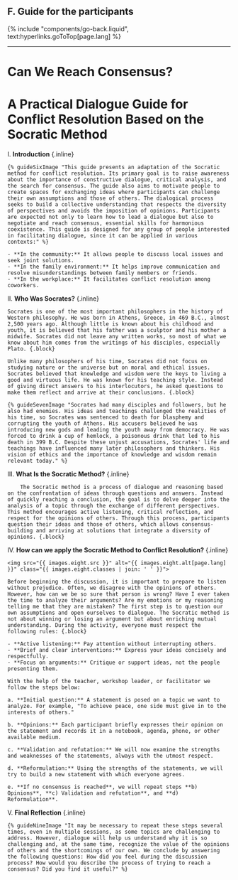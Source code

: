 ## F. Guide for the participants
{% include "components/go-back.liquid", text:hyperlinks.goToTop[page.lang] %}

<hr class="solid">

# Can We Reach Consensus?
# A Practical Dialogue Guide for Conflict Resolution Based on the Socratic Method

I.  **Introduction** {.inline}
    
    {% guideSixImage "This guide presents an adaptation of the Socratic method for conflict resolution. Its primary goal is to raise awareness about the importance of constructive dialogue, critical analysis, and the search for consensus. The guide also aims to motivate people to create spaces for exchanging ideas where participants can challenge their own assumptions and those of others. The dialogical process seeks to build a collective understanding that respects the diversity of perspectives and avoids the imposition of opinions. Participants are expected not only to learn how to lead a dialogue but also to negotiate and reach consensus, essential skills for harmonious coexistence. This guide is designed for any group of people interested in facilitating dialogue, since it can be applied in various contexts:" %}
    
    - **In the community:** It allows people to discuss local issues and seek joint solutions.
    - **In the family environment:** It helps improve communication and resolve misunderstandings between family members or friends.
    - **In the workplace:** It facilitates conflict resolution among coworkers.

II. **Who Was Socrates?** {.inline}

    Socrates is one of the most important philosophers in the history of Western philosophy. He was born in Athens, Greece, in 469 B.C., almost 2,500 years ago. Although little is known about his childhood and youth, it is believed that his father was a sculptor and his mother a midwife. Socrates did not leave any written works, so most of what we know about him comes from the writings of his disciples, especially Plato. {.block}

    Unlike many philosophers of his time, Socrates did not focus on studying nature or the universe but on moral and ethical issues. Socrates believed that knowledge and wisdom were the keys to living a good and virtuous life. He was known for his teaching style. Instead of giving direct answers to his interlocutors, he asked questions to make them reflect and arrive at their conclusions. {.block}

    {% guideSevenImage "Socrates had many disciples and followers, but he also had enemies. His ideas and teachings challenged the realities of his time, so Socrates was sentenced to death for blasphemy and corrupting the youth of Athens. His accusers believed he was introducing new gods and leading the youth away from democracy. He was forced to drink a cup of hemlock, a poisonous drink that led to his death in 399 B.C. Despite these unjust accusations, Socrates' life and teachings have influenced many later philosophers and thinkers. His vision of ethics and the importance of knowledge and wisdom remain relevant today." %}
    

III.    **What Is the Socratic Method?** {.inline}

        The Socratic method is a process of dialogue and reasoning based on the confrontation of ideas through questions and answers. Instead of quickly reaching a conclusion, the goal is to delve deeper into the analysis of a topic through the exchange of different perspectives. This method encourages active listening, critical reflection, and respect for the opinions of others. Through this process, participants question their ideas and those of others, which allows consensus-building and arriving at solutions that integrate a diversity of opinions. {.block}

IV. **How can we apply the Socratic Method to Conflict Resolution?** {.inline}
    
    <img src="{{ images.eight.src }}" alt="{{ images.eight.alt[page.lang] }}" class="{{ images.eight.classes | join: ' ' }}">

    Before beginning the discussion, it is important to prepare to listen without prejudice. Often, we disagree with the opinions of others. However, how can we be so sure that person is wrong? Have I ever taken the time to analyze their arguments? Are my emotions or my reasoning telling me that they are mistaken? The first step is to question our own assumptions and open ourselves to dialogue. The Socratic method is not about winning or losing an argument but about enriching mutual understanding. During the activity, everyone must respect the following rules: {.block}

    - **Active listening:** Pay attention without interrupting others.
    - **Brief and clear interventions:** Express your ideas concisely and respectfully.
    - **Focus on arguments:** Critique or support ideas, not the people presenting them.

    With the help of the teacher, workshop leader, or facilitator we follow the steps below: 

    a. **Initial question:** A statement is posed on a topic we want to analyze. For example, "To achieve peace, one side must give in to the interests of others."

    b. **Opinions:** Each participant briefly expresses their opinion on the statement and records it in a notebook, agenda, phone, or other available medium.

    c. **Validation and refutation:** We will now examine the strengths and weaknesses of the statements, always with the utmost respect.

    d. **Reformulation:** Using the strengths of the statements, we will try to build a new statement with which everyone agrees.

    e. **If no consensus is reached**, we will repeat steps **b) Opinions**, **c) Validation and refutation**, and **d) Reformulation**.


V.  **Final Reflection** {.inline}

    {% guideNineImage "It may be necessary to repeat these steps several times, even in multiple sessions, as some topics are challenging to address. However, dialogue will help us understand why it is so challenging and, at the same time, recognize the value of the opinions of others and the shortcomings of our own. We conclude by answering the following questions: How did you feel during the discussion process? How would you describe the process of trying to reach a consensus? Did you find it useful?" %}
    

